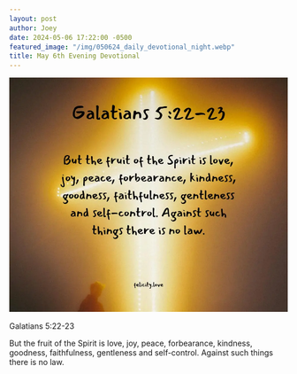 ```yaml
---
layout: post
author: Joey
date: 2024-05-06 17:22:00 -0500
featured_image: "/img/050624_daily_devotional_night.webp"
title: May 6th Evening Devotional
---
```


[![May 6th 2024 - Evening Devotional](/img/050624_daily_devotional_night.webp)](/img/050624_daily_devotional_night.webp)

Galatians 5:22-23

But the fruit of the Spirit is love, joy, peace, forbearance, kindness, goodness, faithfulness, gentleness and self-control. Against such things there is no law.
